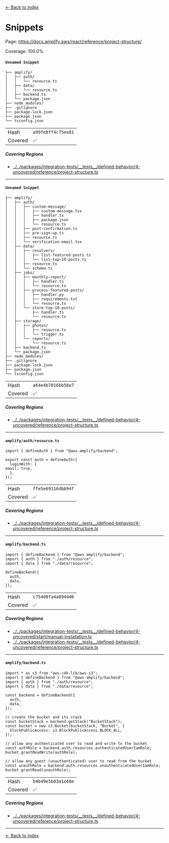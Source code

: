 [<- Back to index](../../../../docs-pages.md)

#  Snippets

Page: https://docs.amplify.aws/react/reference/project-structure/

Coverage: 100.0%

#### `Unnamed Snippet`

~~~
├── amplify/
│   ├── auth/
│   │   └── resource.ts
│   ├── data/
│   │   └── resource.ts
│   ├── backend.ts
│   └── package.json
├── node_modules/
├── .gitignore
├── package-lock.json
├── package.json
└── tsconfig.json

~~~

| | |
| -- | -- |
| Hash | `a99febff4c75ee81` |
| Covered | ✅ |

##### Covering Regions

- [../../packages/integration-tests/\_\_tests\_\_/defined-behavior/4-uncovered/reference/project-structure.ts](../../../../../../packages/integration-tests/__tests__/defined-behavior/4-uncovered/reference/project-structure.ts#L9)

---

#### `Unnamed Snippet`

~~~
├── amplify/
│   ├── auth/
│   │   ├── custom-message/
│   │   │   ├── custom-message.tsx
│   │   │   ├── handler.ts
│   │   │   ├── package.json
│   │   │   └── resource.ts
│   │   ├── post-confirmation.ts
│   │   ├── pre-sign-up.ts
│   │   ├── resource.ts
│   │   └── verification-email.tsx
│   ├── data/
│   │   ├── resolvers/
│   │   │   ├── list-featured-posts.ts
│   │   │   └── list-top-10-posts.ts
│   │   ├── resource.ts
│   │   └── schema.ts
│   ├── jobs/
│   │   ├── monthly-report/
│   │   │   ├── handler.ts
│   │   │   └── resource.ts
│   │   ├── process-featured-posts/
│   │   │   ├── handler.py
│   │   │   ├── requirements.txt
│   │   │   └── resource.ts
│   │   └── store-top-10-posts/
│   │       ├── handler.ts
│   │       └── resource.ts
│   ├── storage/
│   │   ├── photos/
│   │   │   ├── resource.ts
│   │   │   └── trigger.ts
│   │   └── reports/
│   │       └── resource.ts
│   ├── backend.ts
│   └── package.json
├── node_modules/
├── .gitignore
├── package-lock.json
├── package.json
└── tsconfig.json

~~~

| | |
| -- | -- |
| Hash | `a64e4b7016bb56e7` |
| Covered | ✅ |

##### Covering Regions

- [../../packages/integration-tests/\_\_tests\_\_/defined-behavior/4-uncovered/reference/project-structure.ts](../../../../../../packages/integration-tests/__tests__/defined-behavior/4-uncovered/reference/project-structure.ts#L9)

---

#### `amplify/auth/resource.ts`

~~~
import { defineAuth } from "@aws-amplify/backend";

export const auth = defineAuth({
  loginWith: {
email: true,
  },
});

~~~

| | |
| -- | -- |
| Hash | `ffe5e69116dbb94f` |
| Covered | ✅ |

##### Covering Regions

- [../../packages/integration-tests/\_\_tests\_\_/defined-behavior/4-uncovered/reference/project-structure.ts](../../../../../../packages/integration-tests/__tests__/defined-behavior/4-uncovered/reference/project-structure.ts#L9)

---

#### `amplify/backend.ts`

~~~
import { defineBackend } from "@aws-amplify/backend";
import { auth } from "./auth/resource";
import { data } from "./data/resource";

defineBackend({
  auth,
  data,
});

~~~

| | |
| -- | -- |
| Hash | `c754d0fa4a8944d6` |
| Covered | ✅ |

##### Covering Regions

- [../../packages/integration-tests/\_\_tests\_\_/defined-behavior/4-uncovered/start/manual-installation.ts](../../../../../../packages/integration-tests/__tests__/defined-behavior/4-uncovered/start/manual-installation.ts#L11)
- [../../packages/integration-tests/\_\_tests\_\_/defined-behavior/4-uncovered/reference/project-structure.ts](../../../../../../packages/integration-tests/__tests__/defined-behavior/4-uncovered/reference/project-structure.ts#L9)

---

#### `amplify/backend.ts`

~~~
import * as s3 from "aws-cdk-lib/aws-s3";
import { defineBackend } from "@aws-amplify/backend";
import { auth } from "./auth/resource";
import { data } from "./data/resource";

const backend = defineBackend({
  auth,
  data,
});

// create the bucket and its stack
const bucketStack = backend.getStack("BucketStack");
const bucket = new s3.Bucket(bucketStack, "Bucket", {
  blockPublicAccess: s3.BlockPublicAccess.BLOCK_ALL,
});

// allow any authenticated user to read and write to the bucket
const authRole = backend.auth.resources.authenticatedUserIamRole;
bucket.grantReadWrite(authRole);

// allow any guest (unauthenticated) user to read from the bucket
const unauthRole = backend.auth.resources.unauthenticatedUserIamRole;
bucket.grantRead(unauthRole);

~~~

| | |
| -- | -- |
| Hash | `b4b49e5b03a1c68e` |
| Covered | ✅ |

##### Covering Regions

- [../../packages/integration-tests/\_\_tests\_\_/defined-behavior/4-uncovered/reference/project-structure.ts](../../../../../../packages/integration-tests/__tests__/defined-behavior/4-uncovered/reference/project-structure.ts#L9)

---

[<- Back to index](../../../../docs-pages.md)
